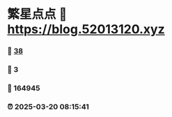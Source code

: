 # 繁星点点 :link: https://blog.52013120.xyz 
### :page_facing_up: [38](https://blog.52013120.xyz/tag.html) 
### :speech_balloon: 3 
### :hibiscus: 164945 
### :alarm_clock: 2025-03-20 08:15:41 
